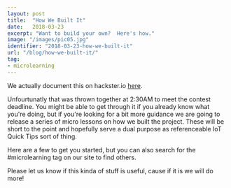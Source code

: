 ```yaml
---
layout: post
title:  "How We Built It"
date:   2018-03-23
excerpt: "Want to build your own?  Here's how."
image: "/images/pic05.jpg"
identifier: "2018-03-23-how-we-built-it"
url: "/blog/how-we-built-it/"
tag:
- microlearning
---
```



We actually document this on hackster.io [here](https://www.hackster.io/wise-chameleon/wise-chameleon-turn-anything-into-a-smart-device).

Unfourtunatly that was thrown together at 2:30AM to meet the contest deadline. You might be able to get through it if you already know what you're doing, but if you're looking for a bit more guidance we are going to release a series of micro lessons on how we built the project. These will be short to the point and hopefully serve a dual purpose as referenceable IoT Quick Tips sort of thing.

Here are a few to get you started, but you can also search for the #microlearning tag on our site to find others.

Please let us know if this kinda of stuff is useful, cause if it is we will do more!
